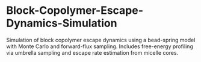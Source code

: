 # Block-Copolymer-Escape-Dynamics-Simulation
Simulation of block copolymer escape dynamics using a bead-spring model with Monte Carlo and forward-flux sampling. Includes free-energy profiling via umbrella sampling and escape rate estimation from micelle cores.
